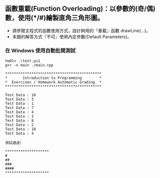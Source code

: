 ## 函數重載(Function Overloading)：以參數的(奇/偶)數，使用(*/#)繪製直角三角形圖。

- 請參閱主程式的函數使用方式，設計夠用的『重載』函數 drawLine(...)。
- 本題的解答方式『不可』使用內定參數(Default Parameters)。

### 在 Windows 使用自動批閱測試
```shell
hw01> .\test.ps1
g++ -o main ./main.cpp

********************************************
*       Introduction to Programming        *
*  Exercises / Homework Automatic Grading  *
********************************************

Test Data : 10
Test Data : 3
Test Data : 1
Test Data : 7
Test Data : 4
Test Data : 3
Test Data : 8
Test Data : 2
Test Data : 10
Test Data : 4

測試通過!

********************
#
##
###
####
********************
```


